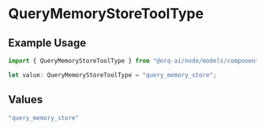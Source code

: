 # QueryMemoryStoreToolType

## Example Usage

```typescript
import { QueryMemoryStoreToolType } from "@orq-ai/node/models/components";

let value: QueryMemoryStoreToolType = "query_memory_store";
```

## Values

```typescript
"query_memory_store"
```